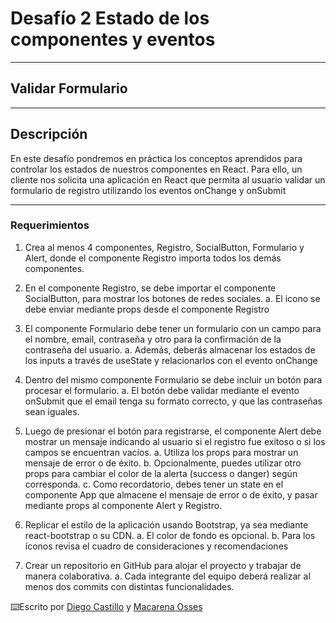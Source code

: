 # Desafío 2 Estado de los componentes y eventos

---

## Validar Formulario

---

## Descripción

En este desafío pondremos en práctica los conceptos aprendidos para controlar los estados de nuestros componentes en React.
Para ello, un cliente nos solicita una aplicación en React que permita al usuario validar un formulario de registro utilizando los eventos onChange y onSubmit

---

### Requerimientos

1. Crea al menos 4 componentes, Registro, SocialButton, Formulario y Alert, donde el componente Registro importa todos los demás componentes.

2. En el componente Registro, se debe importar el componente SocialButton, para mostrar los botones de redes sociales.
   a. El icono se debe enviar mediante props desde el componente Registro

3. El componente Formulario debe tener un formulario con un campo para el nombre, email, contraseña y otro para la confirmación de la contraseña del usuario.
   a. Además, deberás almacenar los estados de los inputs a través de useState y relacionarlos con el evento onChange

4. Dentro del mismo componente Formulario se debe incluir un botón para procesar el formulario.
   a. El botón debe validar mediante el evento onSubmit que el email tenga su formato correcto, y que las contraseñas sean iguales.

5. Luego de presionar el botón para registrarse, el componente Alert debe mostrar un mensaje indicando al usuario si el registro fue exitoso o si los campos se encuentran vacíos.
   a. Utiliza los props para mostrar un mensaje de error o de éxito.
   b. Opcionalmente, puedes utilizar otro props para cambiar el color de la alerta (success o danger) según corresponda.
   c. Como recordatorio, debes tener un state en el componente App que almacene el mensaje de error o de éxito, y pasar mediante props al componente Alert y Registro.

6. Replicar el estilo de la aplicación usando Bootstrap, ya sea mediante react-bootstrap o su CDN.
   a. El color de fondo es opcional.
   b. Para los íconos revisa el cuadro de consideraciones y recomendaciones

7. Crear un repositorio en GitHub para alojar el proyecto y trabajar de manera colaborativa.
   a. Cada integrante del equipo deberá realizar al menos dos commits con distintas funcionalidades.

⌨️Escrito por [Diego Castillo](https://github.com/DICAVI86) y [Macarena Osses](https://github.com/Makaosva)
